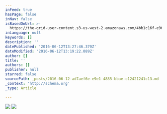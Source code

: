 ```yaml
---
inFeed: true
hasPage: false
inNav: false
isBasedOnUrl: >-
  https://the-grid-user-content.s3-us-west-2.amazonaws.com/4bb1c16f-e964-4f6d-b596-c0d85e6a0135.jpg
inLanguage: null
keywords: []
description: ''
datePublished: '2016-06-12T13:27:46.370Z'
dateModified: '2016-06-12T13:19:22.089Z'
author: []
title: ''
authors: []
publisher: null
starred: false
sourcePath: _posts/2016-06-12-ad7aef6e-e9e1-4885-bbae-c12421241c13.md
_context: 'http://schema.org'
_type: Article

---
```

![](https://the-grid-user-content.s3-us-west-2.amazonaws.com/4bb1c16f-e964-4f6d-b596-c0d85e6a0135.jpg)
![](https://the-grid-user-content.s3-us-west-2.amazonaws.com/cefb12dd-5305-44c9-b5fe-ca48d62dfd76.jpg)
